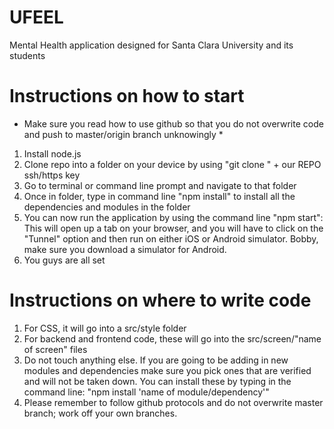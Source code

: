 # UFEEL

Mental Health application designed for Santa Clara University and its students

# Instructions on how to start

* Make sure you read how to use github so that you do not overwrite code and push to master/origin branch unknowingly *

1. Install node.js
2. Clone repo into a folder on your device by using "git clone " + our REPO ssh/https key
3. Go to terminal or command line prompt and navigate to that folder
4. Once in folder, type in command line "npm install" to install all the dependencies and modules in the folder
5. You can now run the application by using the command line "npm start": This will open up a tab on your browser, and you will have to click on the "Tunnel" option and then run on either iOS or Android simulator. Bobby, make sure you download a simulator for Android.
6. You guys are all set

# Instructions on where to write code

1. For CSS, it will go into a src/style folder
2. For backend and frontend code, these will go into the src/screen/"name of screen" files
3. Do not touch anything else. If you are going to be adding in new modules and dependencies make sure you pick ones that are verified and will not be taken down. You can install these by typing in the command line: "npm install 'name of module/dependency'"
4. Please remember to follow github protocols and do not overwrite master branch; work off your own branches.
